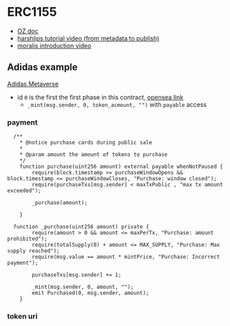 # ERC1155
- [OZ doc](https://docs.openzeppelin.com/contracts/3.x/erc1155)
- [harshlips tutorial video (from metadata to publish)](https://www.youtube.com/watch?v=OQRByaENqOA)
- [moralis introduction video](https://www.youtube.com/watch?v=XNWd8Nl3rhA)



## Adidas example 
[Adidas Metaverse](https://etherscan.io/address/0x28472a58a490c5e09a238847f66a68a47cc76f0f)
- id `0` is the first the first phase in this contract, [opensea link](https://opensea.io/assets/ethereum/0x28472a58a490c5e09a238847f66a68a47cc76f0f/0)
    - `_mint(msg.sender, 0, token_acmount, "")` with `payable` access  

### payment
```solidity
  /**
    * @notice purchase cards during public sale
    *
    * @param amount the amount of tokens to purchase
    */
    function purchase(uint256 amount) external payable whenNotPaused {
        require(block.timestamp >= purchaseWindowOpens && block.timestamp <= purchaseWindowCloses, "Purchase: window closed");
        require(purchaseTxs[msg.sender] < maxTxPublic , "max tx amount exceeded");

        _purchase(amount);

    }

  function _purchase(uint256 amount) private {
        require(amount > 0 && amount <= maxPerTx, "Purchase: amount prohibited");
        require(totalSupply(0) + amount <= MAX_SUPPLY, "Purchase: Max supply reached");
        require(msg.value == amount * mintPrice, "Purchase: Incorrect payment");

        purchaseTxs[msg.sender] += 1;

        _mint(msg.sender, 0, amount, "");
        emit Purchased(0, msg.sender, amount);
    }

```

### token uri